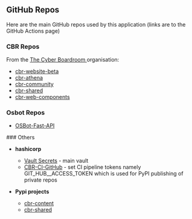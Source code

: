 ## GitHub Repos 

Here are the main GitHub repos used by this application (links are to the GitHub Actions page)

### CBR Repos

From the [The Cyber Boardroom ](https://github.com/the-cyber-boardroom) organisation:

 - [cbr-website-beta](https://github.com/the-cyber-boardroom/cbr-website-beta/actions)
 - [cbr-athena](https://github.com/the-cyber-boardroom/cbr-athena/actions)
 - [cbr-community](https://github.com/the-cyber-boardroom/cbr-community/actions)
 - [cbr-shared](https://github.com/the-cyber-boardroom/cbr-shared/actions)
 - [cbr-web-components](https://github.com/the-cyber-boardroom/cbr-web-components/actions)

### Osbot Repos

 - [OSBot-Fast-API](https://github.com/owasp-sbot/OSBot-Fast-API/actions/runs/10097114901)

### Others

- **hashicorp**
    - [Vault Secrets](https://portal.cloud.hashicorp.com/services/secrets?project_id=cfa2edb3-eeac-4c16-b320-9b8f9c3a6c03) - main vault
    - [CBR-CI-GitHub](https://portal.cloud.hashicorp.com/services/secrets/apps/CBR-CI-GitHub/secrets?project_id=cfa2edb3-eeac-4c16-b320-9b8f9c3a6c03) -  set CI pipeline tokens namely GIT_HUB__ACCESS_TOKEN which is used for PyPI publishing of private repos

 - **Pypi projects**
     - [cbr-content](https://pypi.org/project/cbr-content/#history)
     - [cbr-shared](https://pypi.org/project/cbr-shared/#history)